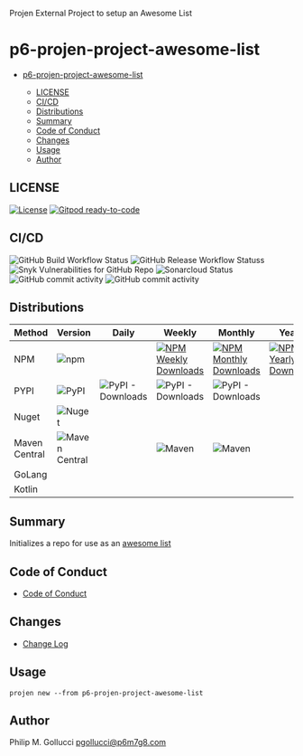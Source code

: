 Projen External Project to setup an Awesome List

# p6-projen-project-awesome-list

* [p6-projen-project-awesome-list](#p6-projen-project-awesome-list)

  * [LICENSE](#license)
  * [CI/CD](#cicd)
  * [Distributions](#distributions)
  * [Summary](#summary)
  * [Code of Conduct](#code-of-conduct)
  * [Changes](#changes)
  * [Usage](#usage)
  * [Author](#author)

## LICENSE

[![License](https://img.shields.io/badge/License-Apache%202.0-yellowgreen.svg)](https://opensource.org/licenses/Apache-2.0) [![Gitpod ready-to-code](https://img.shields.io/badge/Gitpod-ready--to--code-blue?logo=gitpod)](https://gitpod.io/#https://github.com/p6m7g8/p6-projen-p)

## CI/CD

![GitHub Build Workflow Status](https://img.shields.io/github/workflow/status/p6m7g8/p6-projen-project-awesome-list/Build) ![GitHub Release Workflow Statuss](https://github.com/p6m7g8/p6-projen-project-awesome-list/workflows/Release/badge.svg)
![Snyk Vulnerabilities for GitHub Repo](https://img.shields.io/snyk/vulnerabilities/github/p6m7g8/p6-projen-project-awesome-list) ![Sonarcloud Status](https://sonarcloud.io/api/project_badges/measure?project=p6m7g8_p6-projen-project-awesome-list&metric=alert_status)
![GitHub commit activity](https://img.shields.io/github/commit-activity/y/p6m7g8/p6-projen-project-awesome-list) ![GitHub commit activity](https://img.shields.io/github/commit-activity/m/p6m7g8/p6-projen-project-awesome-list)

## Distributions

| Method | Version | Daily | Weekly | Monthly | Yearly | Total |
--------| --------| ------| -------| --------| -------|-------|
| NPM      | ![npm](https://img.shields.io/npm/v/p6-projen-project-awesome-list) |       | [![NPM Weekly Downloads](https://img.shields.io/npm/dw/p6-projen-project-awesome-list)](https://img.shields.io/npm/dw/p6-projen-project-awesome-list) | [![NPM Monthly Downloads](https://img.shields.io/npm/dm/p6-projen-project-awesome-list)](https://img.shields.io/npm/dm/p6-projen-project-awesome-list) | [![NPM Yearly Downloads](https://img.shields.io/npm/dy/p6-projen-project-awesome-list)](https://img.shields.io/npm/dy/p6-projen-project-awesome-list) | [![NPM Total Downloads](https://img.shields.io/npm/dt/p6-projen-project-awesome-list)](https://img.shields.io/npm/dt/p6-projen-project-awesome-list) |
| PYPI      | ![PyPI](https://img.shields.io/pypi/v/p6-projen-project-awesome-list) | ![PyPI - Downloads](https://img.shields.io/pypi/dd/p6-projen-project-awesome-list) | ![PyPI - Downloads](https://img.shields.io/pypi/dw/p6-projen-project-awesome-list) | ![PyPI - Downloads](https://img.shields.io/pypi/dm/p6-projen-project-awesome-list)         |       |        |
| Nuget      | ![Nuget](https://img.shields.io/nuget/v/P6m7g8.P6ProjenProjectAwesomeList) |       |        |         |       | ![NuGet Downloads](https://img.shields.io/nuget/dt/P6m7g8.P6ProjenProjectAwesomeList.svg) |
| Maven Central | ![Maven Central](https://img.shields.io/maven-central/v/com.github.p6m7g8/p6-projen-project-awesome-list) |       | ![Maven](https://jitpack.io/v/com.github.p6m7g8/p6-projen-project-awesome-list/week.svg) | ![Maven](https://jitpack.io/v/com.github.p6m7g8/p6-projen-project-awesome-list/month.svg)         |       |        |
| GoLang     |         |       |        |         |       |        |
| Kotlin     |         |       |        |         |       |        |

## Summary

Initializes a repo for use as an [awesome list](https://github.com/topics/awesome-list)

## Code of Conduct

* [Code of Conduct](https://github.com/p6m7g8/.github/blob/master/CODE_OF_CONDUCT.md)

## Changes

* [Change Log](CHANGELOG.md)

## Usage

```shell
projen new --from p6-projen-project-awesome-list
```

## Author

Philip M. Gollucci [pgollucci@p6m7g8.com](mailto:pgollucci@p6m7g8.com)
